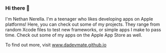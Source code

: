 ### Hi there 👋

I'm Nethan Nerella. I'm a teenager who likes developing apps on Apple platforms!
Here, you can check out some of my projects. They range from random Xcode files
to test new frameworks, or simple apps I make to pass time. Check out some of my
apps on the Apple App Store as well. 

To find out more, visit www.dadevmate.github.io

<html>
  <script type="text/javascript" async src="//cdn.credly.com/assets/utilities/embed.js"></script>
</html>

